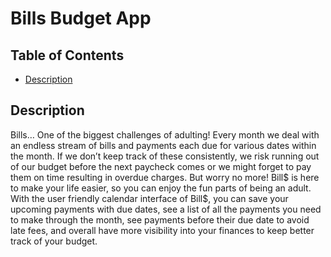 # Bills Budget App


## Table of Contents
* [Description](#description)

## Description
Bills… One of the biggest challenges of adulting! Every month we deal with an endless stream of bills and payments each due for various dates within the month. If we don’t keep track of these consistently, we risk running out of our budget before the next paycheck comes or we might forget to pay them on time resulting in overdue charges. But worry no more! Bill$ is here to make your life easier, so you can enjoy the fun parts of being an adult. With the user friendly calendar interface of Bill$, you can save your upcoming payments with due dates, see a list of all the payments you need to make through the month, see payments before their due date to avoid late fees, and overall have more visibility into your finances to keep better track of your budget.
